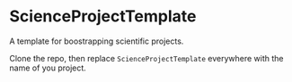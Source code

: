 # ScienceProjectTemplate

A template for boostrapping scientific projects.

Clone the repo, then replace `ScienceProjectTemplate` everywhere with the name of you project.

